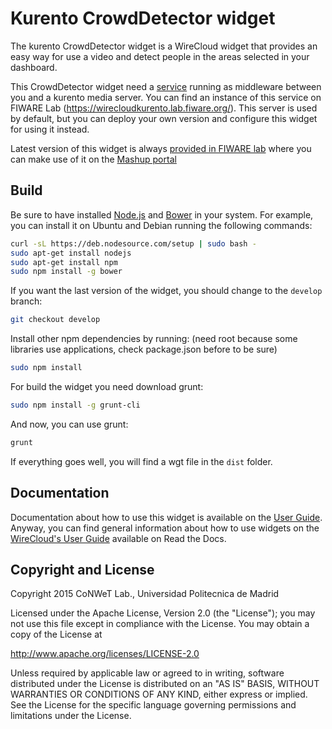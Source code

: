 Kurento CrowdDetector widget
======================

The kurento CrowdDetector widget is a WireCloud widget that provides an easy way for use a video and detect people in the areas selected in your dashboard.

This CrowdDetector widget need a
[service](https://github.com/wirecloud-fiware/kurento-example-services-scala)
running as middleware between you and a kurento media server. You can find an
instance of this service on FIWARE Lab
(https://wirecloudkurento.lab.fiware.org/). This server is used by default, but
you can deploy your own version and configure this widget for using it instead.

Latest version of this widget is always [provided in FIWARE lab](https://store.lab.fiware.org/search/keyword/KurentoStarterKit) where you can make use of it on the [Mashup portal](https://mashup.lab.fiware.org/)

Build
-----

Be sure to have installed [Node.js](http://node.js) and [Bower](http://bower.io)
in your system. For example, you can install it on Ubuntu and Debian running the
following commands:

```bash
curl -sL https://deb.nodesource.com/setup | sudo bash -
sudo apt-get install nodejs
sudo apt-get install npm
sudo npm install -g bower
```

If you want the last version of the widget, you should change to the `develop` branch:

```bash
git checkout develop
```

Install other npm dependencies by running: (need root because some libraries use applications, check package.json before to be sure)

```bash
sudo npm install
```

For build the widget you need download grunt:

```bash
sudo npm install -g grunt-cli
```

And now, you can use grunt:

```bash
grunt
```

If everything goes well, you will find a wgt file in the `dist` folder.

## Documentation

Documentation about how to use this widget is available on the
[User Guide](src/doc/userguide.md). Anyway, you can find general information
about how to use widgets on the
[WireCloud's User Guide](https://wirecloud.readthedocs.io/en/stable/user_guide/)
available on Read the Docs.

## Copyright and License

Copyright 2015 CoNWeT Lab., Universidad Politecnica de Madrid

Licensed under the Apache License, Version 2.0 (the "License");
you may not use this file except in compliance with the License.
You may obtain a copy of the License at

  http://www.apache.org/licenses/LICENSE-2.0

Unless required by applicable law or agreed to in writing, software
distributed under the License is distributed on an "AS IS" BASIS,
WITHOUT WARRANTIES OR CONDITIONS OF ANY KIND, either express or implied.
See the License for the specific language governing permissions and
limitations under the License.
